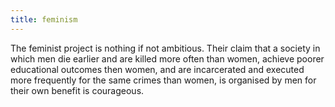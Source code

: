 ```yaml
---
title: feminism
---
```


The feminist project is nothing if not ambitious. Their claim that a society in which men die earlier and are killed more often than women, achieve poorer educational outcomes then women, and are incarcerated and executed more frequently for the same crimes than women, is organised by men for their own benefit is courageous.
